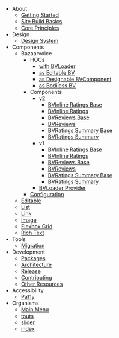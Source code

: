   * About
    * [Getting Started](About/GettingStarted)
    * [Site Build Basics](About/SiteBuildBasics)
    * [Core Principles](About/CorePrinciples)
  * Design
    * [Design System](Design/DesignSystem)
  * Components
    * Bazaarvoice
      * HOCs
        * [with BVLoader](Components/Bazaarvoice/HOCs/withBVLoader)
        * [as Editable BV](Components/Bazaarvoice/HOCs/asEditableBV)
        * [as Designable BVComponent](Components/Bazaarvoice/HOCs/asDesignableBVComponent)
        * [as Bodiless BV](Components/Bazaarvoice/HOCs/asBodilessBV)
      * Components
        * v2
          * [BVInline Ratings Base](Components/Bazaarvoice/Components/v2/BVInlineRatingsBase)
          * [BVInline Ratings](Components/Bazaarvoice/Components/v2/BVInlineRatings)
          * [BVReviews Base](Components/Bazaarvoice/Components/v2/BVReviewsBase)
          * [BVReviews](Components/Bazaarvoice/Components/v2/BVReviews)
          * [BVRatings Summary Base](Components/Bazaarvoice/Components/v2/BVRatingsSummaryBase)
          * [BVRatings Summary](Components/Bazaarvoice/Components/v2/BVRatingsSummary)
        * v1
          * [BVInline Ratings Base](Components/Bazaarvoice/Components/v1/BVInlineRatingsBase)
          * [BVInline Ratings](Components/Bazaarvoice/Components/v1/BVInlineRatings)
          * [BVReviews Base](Components/Bazaarvoice/Components/v1/BVReviewsBase)
          * [BVReviews](Components/Bazaarvoice/Components/v1/BVReviews)
          * [BVRatings Summary Base](Components/Bazaarvoice/Components/v1/BVRatingsSummaryBase)
          * [BVRatings Summary](Components/Bazaarvoice/Components/v1/BVRatingsSummary)
        * [BVLoader Provider](Components/Bazaarvoice/Components/BVLoaderProvider)
      * [Configuration](Components/Bazaarvoice/Configuration)
    * [Editable](Components/Editable)
    * [List](Components/List)
    * [Link](Components/Link)
    * [Image](Components/Image)
    * [Flexbox Grid](Components/FlexboxGrid)
    * [Rich Text](Components/RichText)
  * Tools
    * [Migration](Tools/Migration)
  * Development
    * [Packages](Development/Packages)
    * [Architecture](Development/Architecture/)
    * [Release](Development/Release/)
    * [Contributing](Development/Contributing)
    * [Other Resources](Development/OtherResources/)
  * Accessibility
    * [Pa11y](Accessibility/Pa11y)
  * Organisms
    * [Main Menu](Organisms/MainMenu)
    * [touts](Organisms/touts)
    * [slider](Organisms/slider)
    * [index](Organisms/index)
